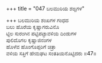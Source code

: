 +++
title = "047 ಬಲಮುರಿಯ ಶಙ್ಖಗಳ"

+++
ಬಲಮುರಿಯ ಶಂಖಗಳ ಗಂಧದ   
ಬಲು ಹೊರೆಯ ಕೃಷ್ಣಾಗರುವಿನೊ  
ಟ್ಟಿಲ ಸುರಂಗಿನ ಪಟ್ಟಿಪಟ್ಟಾವಳಿಯ ದಿಂಡುಗಳ  
ಪುಲಿದೊಗಲ ಕೃಷ್ಣಾಜಿನಂಗಳ  
ಹೊಳೆವ ಹೊಂಗೊಪ್ಪರಿಗೆ ಚಿತ್ರಾ  
ವಳಿಯ ಸತ್ತಿಗೆ ಹೇಮಘಟ ಸಂತತಿಯನೊಟ್ಟಿದರು   ॥47॥